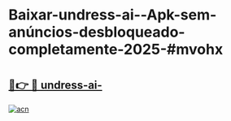 # Baixar-undress-ai--Apk-sem-anúncios-desbloqueado-completamente-2025-#mvohx

# <h2><a href="https://ainizakaria.my?title=undress-ai-&ref=24M">🔗👉 🔴 undress-ai-</a></h2>

[![acn](https://github.com/user-attachments/assets/0f9c940e-d8b0-45ae-aac7-cd30a18b3e1c)](https://ainizakaria.my?title=undress-ai-&ref=24M)

